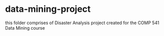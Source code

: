 # data-mining-project
this folder comprises of Disaster Analysis project created for the COMP 541 Data Mining course
